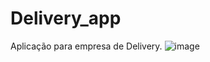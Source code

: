 # Delivery_app
Aplicação para empresa de Delivery. 
![image](https://user-images.githubusercontent.com/95495192/230759941-a18ed443-d4b3-42f0-a60c-2a043d17306b.png)

